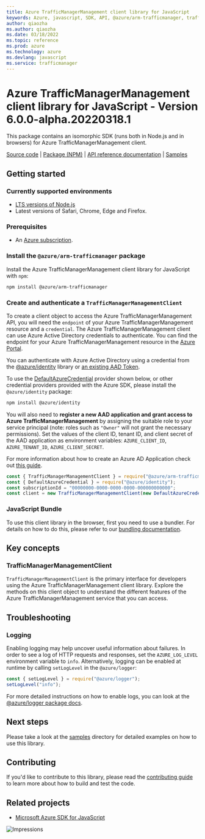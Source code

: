 ```yaml
---
title: Azure TrafficManagerManagement client library for JavaScript
keywords: Azure, javascript, SDK, API, @azure/arm-trafficmanager, trafficmanager
author: qiaozha
ms.author: qiaozha
ms.date: 03/18/2022
ms.topic: reference
ms.prod: azure
ms.technology: azure
ms.devlang: javascript
ms.service: trafficmanager
---
```

# Azure TrafficManagerManagement client library for JavaScript - Version 6.0.0-alpha.20220318.1 


This package contains an isomorphic SDK (runs both in Node.js and in browsers) for Azure TrafficManagerManagement client.



[Source code](https://github.com/Azure/azure-sdk-for-js/tree/main/sdk/trafficmanager/arm-trafficmanager) |
[Package (NPM)](https://www.npmjs.com/package/@azure/arm-trafficmanager) |
[API reference documentation](https://docs.microsoft.com/javascript/api/@azure/arm-trafficmanager) |
[Samples](https://github.com/Azure-Samples/azure-samples-js-management)

## Getting started

### Currently supported environments

- [LTS versions of Node.js](https://nodejs.org/about/releases/)
- Latest versions of Safari, Chrome, Edge and Firefox.

### Prerequisites

- An [Azure subscription][azure_sub].

### Install the `@azure/arm-trafficmanager` package

Install the Azure TrafficManagerManagement client library for JavaScript with `npm`:

```bash
npm install @azure/arm-trafficmanager
```

### Create and authenticate a `TrafficManagerManagementClient`

To create a client object to access the Azure TrafficManagerManagement API, you will need the `endpoint` of your Azure TrafficManagerManagement resource and a `credential`. The Azure TrafficManagerManagement client can use Azure Active Directory credentials to authenticate.
You can find the endpoint for your Azure TrafficManagerManagement resource in the [Azure Portal][azure_portal].

You can authenticate with Azure Active Directory using a credential from the [@azure/identity][azure_identity] library or [an existing AAD Token](https://github.com/Azure/azure-sdk-for-js/blob/master/sdk/identity/identity/samples/AzureIdentityExamples.md#authenticating-with-a-pre-fetched-access-token).

To use the [DefaultAzureCredential][defaultazurecredential] provider shown below, or other credential providers provided with the Azure SDK, please install the `@azure/identity` package:

```bash
npm install @azure/identity
```

You will also need to **register a new AAD application and grant access to Azure TrafficManagerManagement** by assigning the suitable role to your service principal (note: roles such as `"Owner"` will not grant the necessary permissions).
Set the values of the client ID, tenant ID, and client secret of the AAD application as environment variables: `AZURE_CLIENT_ID`, `AZURE_TENANT_ID`, `AZURE_CLIENT_SECRET`.

For more information about how to create an Azure AD Application check out [this guide](https://docs.microsoft.com/azure/active-directory/develop/howto-create-service-principal-portal).

```javascript
const { TrafficManagerManagementClient } = require("@azure/arm-trafficmanager");
const { DefaultAzureCredential } = require("@azure/identity");
const subscriptionId = "00000000-0000-0000-0000-000000000000";
const client = new TrafficManagerManagementClient(new DefaultAzureCredential(), subscriptionId);
```


### JavaScript Bundle
To use this client library in the browser, first you need to use a bundler. For details on how to do this, please refer to our [bundling documentation](https://aka.ms/AzureSDKBundling).

## Key concepts

### TrafficManagerManagementClient

`TrafficManagerManagementClient` is the primary interface for developers using the Azure TrafficManagerManagement client library. Explore the methods on this client object to understand the different features of the Azure TrafficManagerManagement service that you can access.

## Troubleshooting

### Logging

Enabling logging may help uncover useful information about failures. In order to see a log of HTTP requests and responses, set the `AZURE_LOG_LEVEL` environment variable to `info`. Alternatively, logging can be enabled at runtime by calling `setLogLevel` in the `@azure/logger`:

```javascript
const { setLogLevel } = require("@azure/logger");
setLogLevel("info");
```

For more detailed instructions on how to enable logs, you can look at the [@azure/logger package docs](https://github.com/Azure/azure-sdk-for-js/tree/main/sdk/core/logger).

## Next steps

Please take a look at the [samples](https://github.com/Azure-Samples/azure-samples-js-management) directory for detailed examples on how to use this library.

## Contributing

If you'd like to contribute to this library, please read the [contributing guide](https://github.com/Azure/azure-sdk-for-js/blob/main/CONTRIBUTING.md) to learn more about how to build and test the code.

## Related projects

- [Microsoft Azure SDK for JavaScript](https://github.com/Azure/azure-sdk-for-js)

![Impressions](https://azure-sdk-impressions.azurewebsites.net/api/impressions/azure-sdk-for-js%2Fsdk%2Ftrafficmanager%2Farm-trafficmanager%2FREADME.png)

[azure_cli]: https://docs.microsoft.com/cli/azure
[azure_sub]: https://azure.microsoft.com/free/
[azure_sub]: https://azure.microsoft.com/free/
[azure_portal]: https://portal.azure.com
[azure_identity]: https://github.com/Azure/azure-sdk-for-js/tree/main/sdk/identity/identity
[defaultazurecredential]: https://github.com/Azure/azure-sdk-for-js/tree/main/sdk/identity/identity#defaultazurecredential


